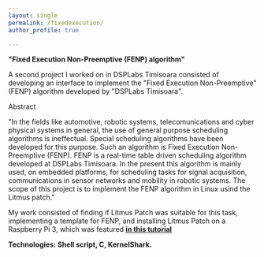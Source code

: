 ```yaml
---
layout: single
permalink: /fixedexecution/
author_profile: true

---
```



**"Fixed Execution Non-Preemptive (FENP) algorithm"**

A second project I worked on in DSPLabs Timisoara consisted of developing an interface to implement the "Fixed Execution Non-Preemptive" (FENP) algorithm developed by "DSPLabs Timisoara".

Abstract

"In the fields like automotive, robotic systems, telecomunications and cyber physical systems in general, the use of general purpose scheduling algorithms is ineffectual. Special scheduling algorithms have been developed for this purpose. Such an algorithm is Fixed Execution Non-Preemptive (FENP). FENP is a real-time table driven scheduling algorithm developed at DSPLabs Timisoara. In the present this algorithm is mainly used, on embedded platforms, for scheduling tasks for signal acquisition, communications in sensor networks and mobility in robotic systems.
The scope of this project is to implement the FENP algorithm in Linux usind the Litmus patch."

My work consisted of finding if Litmus Patch was suitable for this task, implementing a template for FENP, and installing Litmus Patch on a Raspberry Pi 3, which was featured **[in this tutorial](https://www.litmus-rt.org/doc/litmus-rt-on-raspbian.pdf)**

**Technologies: Shell script, C, KernelShark.**





